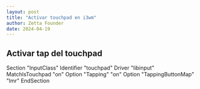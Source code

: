 ```yaml
---
layout: post
title: "Activar touchpad en i3wm"
author: Zetta Founder
date: 2024-04-19
---
```


## Activar tap del touchpad

Section "InputClass"
Identifier "touchpad"
Driver "libinput"
MatchIsTouchpad "on"
Option "Tapping" "on"
Option "TappingButtonMap" "lmr"
EndSection